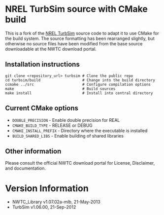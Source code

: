 
# NREL TurbSim source with CMake build

This is a fork of the [NREL TurbSim](https://nwtc.nrel.gov/TurbSim) source code
to adapt it to use CMake for the build system. The source formatting has been
rearranged slightly, but otherwise no source files have been modified from the
base source downloadable at the NWTC download portal.

## Installation instructions

```
git clone <repository_url> turbsim # Clone the public repo
cd turbsim/build                   # Change into the build directory
ccmake ../src                      # Configure compilation options
make                               # Build sources 
make install                       # Install into central directory
```

## Current CMake options

* `DOUBLE_PRECISION`     - Enable double precision for REAL
* `CMAKE_BUILD_TYPE`     - RELEASE or DEBUG
* `CMAKE_INSTALL_PREFIX` - Directory where the executable is installed
* `BUILD_SHARED_LIBS`    - Enable building of shared libraries

## Other information

Please consult the official NWTC download portal for License, Disclaimer, and
documentation.

# Version Information

* NWTC_Library v1.07.02a-mlb, 21-May-2013
* TurbSim v1.06.00, 21-Sep-2012